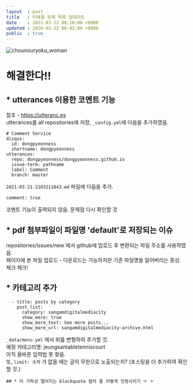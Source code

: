 ```yaml
---
layout  : post
title   : 미해결 문제 목록 업데이트
date    : 2021-03-22 08:10:00 +0900
updated : 2020-03-22 08:42:00 +0900
public  : true
---
```


![chounouryoku_woman](https://user-images.githubusercontent.com/81041256/111925764-8e0c8700-8aed-11eb-92ae-3ae9551f8add.png)

# 해결한다!!

## * utterances 이용한 코멘트 기능
참조 - <https://utteranc.es><br/>
utterances를 all repositories에 저장, `_config.yml`에 다음을 추가하였음.
```
# Comment Service
disqus:
  id: dongpyeonness
  shortname: dongpyeonness
utterances:
  repo: dongpyeonness/dongpyeonness.github.io
  issue-term: pathname
  label: Comment
  branch: master
```
`2021-03-21-2103211843.md` 파일에 다음을 추가.
```
comment: true
```
코멘트 기능이 출력되지 않음. 문제점 다시 확인할 것

## * pdf 첨부파일이 파일명 'default'로 저장되는 이슈
repositories/issues/new 에서 github에 업로드 후 변환되는 파일 주소를 사용하였음.<br/>
페이지에 본 파일 업로드 - 다운로드는 가능하지만 기존 파일명을 잃어버리는 증상. <br/>
체크 체크!

## * 카테고리 추가
```       
  - title: posts by category
    post_list:
      category: sangamdigitalmediacity
      show_more: true
      show_more_text: See more posts...
      show_more_url: sangamdigitalmediacity-archive.html
```
`_data/menu.yml` 에서 위를 변형하여 추가할 것. <br/>
예정 카테고리명: jeungsantabletenniscourt <br/> 
아직 올바른 입력법 못 찾음.<br/>
또, `limit: 숫자` 가 없을 때는 글이 무한으로 노출되는지? (포스팅을 더 추가하여 확인할 것.)

`## * 이 가독성 떨어지는 blockquote 컬러 좀 어떻게 진정시키기 ㅜ ㅜ`

